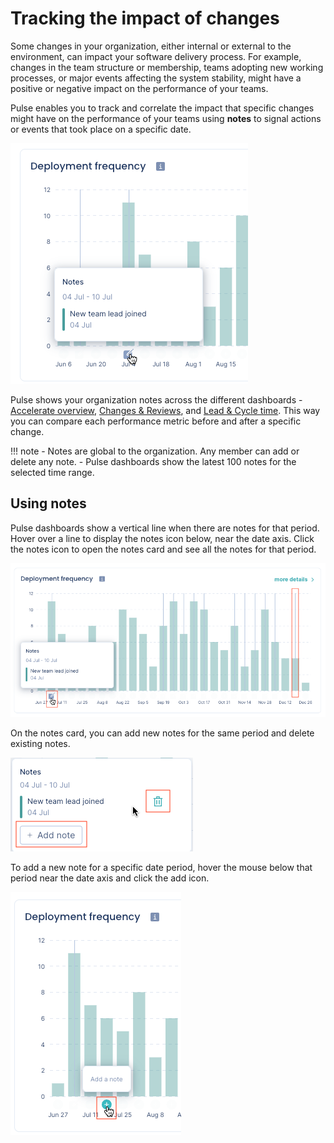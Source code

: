 # Tracking the impact of changes

Some changes in your organization, either internal or external to the environment, can impact your software delivery process. For example, changes in the team structure or membership, teams adopting new working processes, or major events affecting the system stability, might have a positive or negative impact on the performance of your teams.

Pulse enables you to track and correlate the impact that specific changes might have on the performance of your teams using **notes** to signal actions or events that took place on a specific date.

![Pulse notes](images/notes.png)

Pulse shows your organization notes across the different dashboards - [Accelerate overview](metrics/accelerate.md), [Changes & Reviews](metrics/accelerate-changes.md), and [Lead & Cycle time](metrics/lead-cycle-time.md). This way you can compare each performance metric before and after a specific change.

!!! note
    -   Notes are global to the organization. Any member can add or delete any note.
    -   Pulse dashboards show the latest 100 notes for the selected time range.

## Using notes

Pulse dashboards show a vertical line when there are notes for that period. Hover over a line to display the notes icon below, near the date axis. Click the notes icon to open the notes card and see all the notes for that period.

![Pulse notes card](images/notes-card.png)

On the notes card, you can add new notes for the same period and delete existing notes.

![Adding or deleting Pulse notes](images/notes-add-delete.png)

To add a new note for a specific date period, hover the mouse below that period near the date axis and click the add icon.

![Adding a new note to Pulse](images/notes-add-new.png)

